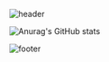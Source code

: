 ![header](https://capsule-render.vercel.app/api?type=wave&color=ffd400&height=300&section=header&text=yeoone%20&fontSize=80&fontColor=ffffff&fontAlignY=40)


![Anurag's GitHub stats](https://github-readme-stats.vercel.app/api?username=yeooness&show_icons=true&theme=merko)


![footer](https://capsule-render.vercel.app/api?section=footer&color=ffd400)
